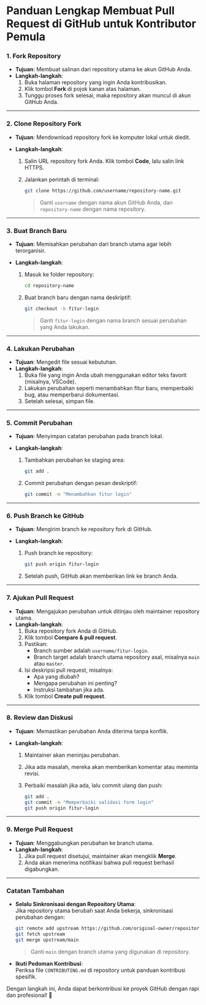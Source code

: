 # Panduan Lengkap Membuat Pull Request di GitHub untuk Kontributor Pemula

### 1. **Fork Repository**

- **Tujuan**: Membuat salinan dari repository utama ke akun GitHub Anda.
- **Langkah-langkah**:
  1. Buka halaman repository yang ingin Anda kontribusikan.
  2. Klik tombol **Fork** di pojok kanan atas halaman.
  3. Tunggu proses fork selesai, maka repository akan muncul di akun GitHub Anda.

---

### 2. **Clone Repository Fork**

- **Tujuan**: Mendownload repository fork ke komputer lokal untuk diedit.

- **Langkah-langkah**:
  
  1. Salin URL repository fork Anda. Klik tombol **Code**, lalu salin link HTTPS.
  
  2. Jalankan perintah di terminal:
     
     ```bash
     git clone https://github.com/username/repository-name.git
     ```
     
     > Ganti `username` dengan nama akun GitHub Anda, dan `repository-name` dengan nama repository.

---

### 3. **Buat Branch Baru**

- **Tujuan**: Memisahkan perubahan dari branch utama agar lebih terorganisir.

- **Langkah-langkah**:
  
  1. Masuk ke folder repository:
     
     ```bash
     cd repository-name
     ```
  
  2. Buat branch baru dengan nama deskriptif:
     
     ```bash
     git checkout -b fitur-login
     ```
     
     > Ganti `fitur-login` dengan nama branch sesuai perubahan yang Anda lakukan.

---

### 4. **Lakukan Perubahan**

- **Tujuan**: Mengedit file sesuai kebutuhan.
- **Langkah-langkah**:
  1. Buka file yang ingin Anda ubah menggunakan editor teks favorit (misalnya, VSCode).
  2. Lakukan perubahan seperti menambahkan fitur baru, memperbaiki bug, atau memperbarui dokumentasi.
  3. Setelah selesai, simpan file.

---

### 5. **Commit Perubahan**

- **Tujuan**: Menyimpan catatan perubahan pada branch lokal.

- **Langkah-langkah**:
  
  1. Tambahkan perubahan ke staging area:
     
     ```bash
     git add .
     ```
  
  2. Commit perubahan dengan pesan deskriptif:
     
     ```bash
     git commit -m "Menambahkan fitur login"
     ```

---

### 6. **Push Branch ke GitHub**

- **Tujuan**: Mengirim branch ke repository fork di GitHub.

- **Langkah-langkah**:
  
  1. Push branch ke repository:
     
     ```bash
     git push origin fitur-login
     ```
  
  2. Setelah push, GitHub akan memberikan link ke branch Anda.

---

### 7. **Ajukan Pull Request**

- **Tujuan**: Mengajukan perubahan untuk ditinjau oleh maintainer repository utama.
- **Langkah-langkah**:
  1. Buka repository fork Anda di GitHub.
  2. Klik tombol **Compare & pull request**.
  3. Pastikan:
     - Branch sumber adalah `username/fitur-login`.
     - Branch target adalah branch utama repository asal, misalnya `main` atau `master`.
  4. Isi deskripsi pull request, misalnya:
     - Apa yang diubah?
     - Mengapa perubahan ini penting?
     - Instruksi tambahan jika ada.
  5. Klik tombol **Create pull request**.

---

### 8. **Review dan Diskusi**

- **Tujuan**: Memastikan perubahan Anda diterima tanpa konflik.

- **Langkah-langkah**:
  
  1. Maintainer akan meninjau perubahan.
  
  2. Jika ada masalah, mereka akan memberikan komentar atau meminta revisi.
  
  3. Perbaiki masalah jika ada, lalu commit ulang dan push:
     
     ```bash
     git add .
     git commit -m "Memperbaiki validasi form login"
     git push origin fitur-login
     ```

---

### 9. **Merge Pull Request**

- **Tujuan**: Menggabungkan perubahan ke branch utama.
- **Langkah-langkah**:
  1. Jika pull request disetujui, maintainer akan mengklik **Merge**.
  2. Anda akan menerima notifikasi bahwa pull request berhasil digabungkan.

---

### Catatan Tambahan

- **Selalu Sinkronisasi dengan Repository Utama**:  
  Jika repository utama berubah saat Anda bekerja, sinkronisasi perubahan dengan:
  
  ```bash
  git remote add upstream https://github.com/original-owner/repository-name.git
  git fetch upstream
  git merge upstream/main
  ```
  
  > Ganti `main` dengan branch utama yang digunakan di repository.

- **Ikuti Pedoman Kontribusi**:  
  Periksa file `CONTRIBUTING.md` di repository untuk panduan kontribusi spesifik.

Dengan langkah ini, Anda dapat berkontribusi ke proyek GitHub dengan rapi dan profesional! 🎉
